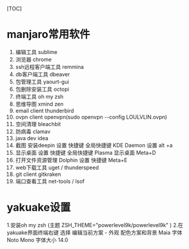 [TOC]

# manjaro常用软件
1. 编辑工具 sublime
2. 浏览器 chrome
3. ssh远程客户端工具 remmina
4. db客户端工具 dbeaver
5. 包管理工具 yaourt-gui
6. 包删除安装工具 octopi
7. 终端工具 oh my zsh
8. 思维导图 xmind zen
9. email client thunderbird
10. ovpn client openvpn(sudo openvpn --config LOULVLIN.ovpn)
11. 空间清理 bleachbit
12. 防病毒 clamav
13. java dev idea
14. 截图 安装deepin 设置 快捷键  全局快捷键  KDE Daemon 设置 alt +a
15. 显示桌面  设置 快捷键  全局快捷键 Plasma  显示桌面 Meta+D
16. 打开文件资源管理 Dolphin 设置 快捷键 Meta+E
17.  web下载工具 uget / thunderspeed
18.  git client  gitkraken
19.  端口查看工具 net-tools / lsof
# yakuake设置
1.安装oh my zsh (主题 ZSH_THEME="powerlevel9k/powerlevel9k"
)
2.在yakuake界面终端右键  选择 编辑当前方案  - 外观  配色方案和背景 Maia
字体 Noto Mono   字体大小 14.0
